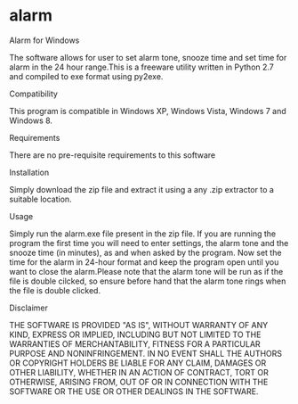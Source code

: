 alarm
=====
Alarm for Windows

The software allows for user to set alarm tone, snooze time and set time for alarm in the 24 hour range.This is a freeware utility written in Python 2.7 and compiled to exe format using py2exe.

Compatibility

This program is compatible in Windows XP, Windows Vista, Windows 7 and Windows 8.

Requirements

There are no pre-requisite requirements to this software

Installation

Simply download the zip file and extract it using a any .zip extractor to a suitable location.

Usage

Simply run the alarm.exe file present in the zip file. If you are running the program the first time you will need to enter settings, the alarm tone and the snooze time (in minutes), as and when asked by the program. Now set the time for the alarm in 24-hour format and keep the program open until you want to close the alarm.Please note that the alarm tone will be run as if the file is double cilcked, so ensure before hand that the alarm tone rings when the file is double clicked.

Disclaimer

THE SOFTWARE IS PROVIDED "AS IS", WITHOUT WARRANTY OF ANY KIND, EXPRESS OR IMPLIED, INCLUDING BUT NOT LIMITED TO THE WARRANTIES OF MERCHANTABILITY, FITNESS FOR A PARTICULAR PURPOSE AND NONINFRINGEMENT. IN NO EVENT SHALL THE AUTHORS OR COPYRIGHT HOLDERS BE LIABLE FOR ANY CLAIM, DAMAGES OR OTHER LIABILITY, WHETHER IN AN ACTION OF CONTRACT, TORT OR OTHERWISE, ARISING FROM, OUT OF OR IN CONNECTION WITH THE SOFTWARE OR THE USE OR OTHER DEALINGS IN THE SOFTWARE.
